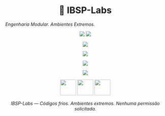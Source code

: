 <p align="center">
  <h1 align="center">🧪 IBSP-Labs</h1>
  <i>Engenharia Modular. Ambientes Extremos.</i>
</p>

<p align="center">
  <img src="https://img.shields.io/github/followers/IBSP-Labs?label=Seguidores&style=social" />
  <img src="https://img.shields.io/github/stars/IBSP-Labs?style=social" />
</p>

<!-- Ícones tecnológicos com C# -->
<p align="center">
  <img src="https://skillicons.dev/icons?i=cpp,c,cs,linux,bash,python,lua,nim,ruby,js,html&theme=dark&perline=11" />
</p>

<!-- Gráfico de linguagens -->
<p align="center">
  <img src="https://github-readme-stats.vercel.app/api/top-langs/?username=IBSP-Labs&layout=compact&langs_count=10&theme=radical&hide_border=true&title_color=00ff00&text_color=dddddd&bg_color=000000" />
</p>

<!-- Estatísticas gerais -->
<p align="center">
  <img src="https://github-readme-stats.vercel.app/api?username=IBSP-Labs&show_icons=true&theme=radical&hide_border=true&title_color=00ff00&text_color=dddddd&bg_color=000000&icon_color=00ff00" />
</p>

<!-- Streak de Contribuições -->
<p align="center">
  <img src="https://github-readme-streak-stats.herokuapp.com?user=IBSP-Labs&theme=radical&hide_border=true&ring=00ff00&fire=00ff00&currStreakLabel=00ff00&currStreakNum=00ff00&sideNums=dddddd&sideLabels=00ff00&background=000000" />
</p>

<!-- Logos adicionais decorativos -->
<p align="center">
  <img src="https://raw.githubusercontent.com/odb/official-bash-logo/master/assets/Logos/Icons/PNG/128x128.png" height="50" />
  <img src="https://upload.wikimedia.org/wikipedia/commons/a/af/Tux.png" height="50" />
  <img src="https://cdn.jsdelivr.net/gh/devicons/devicon/icons/csharp/csharp-original.svg" height="50" />
</p>

<p align="center"><i>IBSP-Labs — Códigos frios. Ambientes extremos. Nenhuma permissão solicitada.</i></p>
